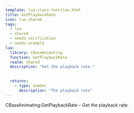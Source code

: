 ```yaml
---
template: lua-class-function.html
title: GetPlaybackRate
icon: lua-shared
tags:
  - lua
  - shared
  - needs-verification
  - needs-example
lua:
  library: CBaseAnimating
  function: GetPlaybackRate
  realm: shared
  description: "Get the playback rate."
  
  
  returns:
    - type: number
      description: "The playback rate"
---
```


<div class="lua__search__keywords">
CBaseAnimating:GetPlaybackRate &#x2013; Get the playback rate.
</div>
